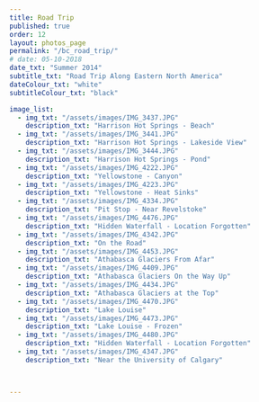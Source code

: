 ```yaml
---
title: Road Trip
published: true
order: 12
layout: photos_page
permalink: "/bc_road_trip/"
# date: 05-10-2018
date_txt: "Summer 2014"
subtitle_txt: "Road Trip Along Eastern North America"
dateColour_txt: "white"
subtitleColour_txt: "black"

image_list:
  - img_txt: "/assets/images/IMG_3437.JPG"
    description_txt: "Harrison Hot Springs - Beach"
  - img_txt: "/assets/images/IMG_3441.JPG"
    description_txt: "Harrison Hot Springs - Lakeside View"
  - img_txt: "/assets/images/IMG_3444.JPG"
    description_txt: "Harrison Hot Springs - Pond"
  - img_txt: "/assets/images/IMG_4222.JPG"
    description_txt: "Yellowstone - Canyon"
  - img_txt: "/assets/images/IMG_4223.JPG"
    description_txt: "Yellowstone - Heat Sinks"
  - img_txt: "/assets/images/IMG_4334.JPG"
    description_txt: "Pit Stop - Near Revelstoke"
  - img_txt: "/assets/images/IMG_4476.JPG"
    description_txt: "Hidden Waterfall - Location Forgotten"
  - img_txt: "/assets/images/IMG_4342.JPG"
    description_txt: "On the Road"
  - img_txt: "/assets/images/IMG_4453.JPG"
    description_txt: "Athabasca Glaciers From Afar"
  - img_txt: "/assets/images/IMG_4409.JPG"
    description_txt: "Athabasca Glaciers On the Way Up"
  - img_txt: "/assets/images/IMG_4434.JPG"
    description_txt: "Athabasca Glaciers at the Top"
  - img_txt: "/assets/images/IMG_4470.JPG"
    description_txt: "Lake Louise"
  - img_txt: "/assets/images/IMG_4473.JPG"
    description_txt: "Lake Louise - Frozen"
  - img_txt: "/assets/images/IMG_4480.JPG"
    description_txt: "Hidden Waterfall - Location Forgotten"
  - img_txt: "/assets/images/IMG_4347.JPG"
    description_txt: "Near the University of Calgary"



---
```

